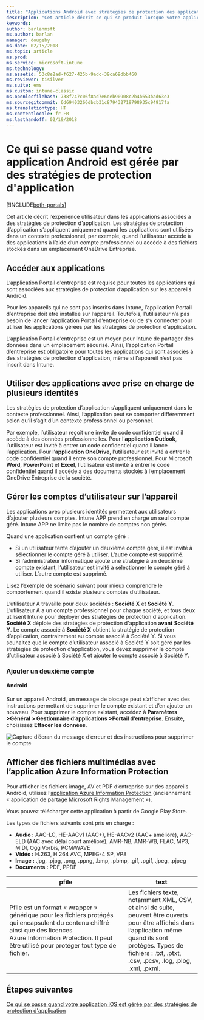 ```yaml
---
title: "Applications Android avec stratégies de protection des applications"
description: "Cet article décrit ce qui se produit lorsque votre application est gérée par des stratégies de protection d’application."
keywords: 
author: barlanmsft
ms.author: barlan
manager: dougeby
ms.date: 02/15/2018
ms.topic: article
ms.prod: 
ms.service: microsoft-intune
ms.technology: 
ms.assetid: 53c8e2ad-f627-425b-9adc-39ca69dbb460
ms.reviewer: tisilver
ms.suite: ems
ms.custom: intune-classic
ms.openlocfilehash: 738f747c06f8ad7e6deb90908c2b4b653bad63e3
ms.sourcegitcommit: 6d69403266dbcb31c879432719798935c94917fa
ms.translationtype: HT
ms.contentlocale: fr-FR
ms.lasthandoff: 02/19/2018
---
```

# <a name="what-to-expect-when-your-android-app-is-managed-by-app-protection-policies"></a>Ce qui se passe quand votre application Android est gérée par des stratégies de protection d'application

[!INCLUDE[both-portals](./includes/note-for-both-portals.md)]

Cet article décrit l’expérience utilisateur dans les applications associées à des stratégies de protection d’application. Les stratégies de protection d’application s’appliquent uniquement quand les applications sont utilisées dans un contexte professionnel, par exemple, quand l’utilisateur accède à des applications à l’aide d’un compte professionnel ou accède à des fichiers stockés dans un emplacement OneDrive Entreprise.

##  <a name="access-apps"></a>Accéder aux applications

L’application Portail d’entreprise est requise pour toutes les applications qui sont associées aux stratégies de protection d’application sur les appareils Android.

Pour les appareils qui ne sont pas inscrits dans Intune, l’application Portail d’entreprise doit être installée sur l’appareil. Toutefois, l’utilisateur n’a pas besoin de lancer l’application Portail d’entreprise ou de s’y connecter pour utiliser les applications gérées par les stratégies de protection d’application.

L’application Portail d’entreprise est un moyen pour Intune de partager des données dans un emplacement sécurisé. Ainsi, l’application Portail d’entreprise est obligatoire pour toutes les applications qui sont associés à des stratégies de protection d’application, même si l’appareil n’est pas inscrit dans Intune.


##  <a name="use-apps-with-multi-identity-support"></a>Utiliser des applications avec prise en charge de plusieurs identités

Les stratégies de protection d’application s’appliquent uniquement dans le contexte professionnel. Ainsi, l’application peut se comporter différemment selon qu’il s’agit d’un contexte professionnel ou personnel.

Par exemple, l’utilisateur reçoit une invite de code confidentiel quand il accède à des données professionnelles. Pour l’**application Outlook**, l’utilisateur est invité à entrer un code confidentiel quand il lance l’application. Pour l’**application OneDrive**, l’utilisateur est invité à entrer le code confidentiel quand il entre son compte professionnel. Pour Microsoft **Word**, **PowerPoint** et **Excel**, l’utilisateur est invité à entrer le code confidentiel quand il accède à des documents stockés à l’emplacement OneDrive Entreprise de la société.

##  <a name="manage-user-accounts-on-the-device"></a>Gérer les comptes d’utilisateur sur l’appareil

Les applications avec plusieurs identités permettent aux utilisateurs d’ajouter plusieurs comptes.  Intune APP prend en charge un seul compte géré.  Intune APP ne limite pas le nombre de comptes non gérés.

Quand une application contient un compte géré :
*   Si un utilisateur tente d’ajouter un deuxième compte géré, il est invité à sélectionner le compte géré à utiliser.  L’autre compte est supprimé.
*   Si l’administrateur informatique ajoute une stratégie à un deuxième compte existant, l’utilisateur est invité à sélectionner le compte géré à utiliser.  L’autre compte est supprimé.

Lisez l’exemple de scénario suivant pour mieux comprendre le comportement quand il existe plusieurs comptes d’utilisateur.

L’utilisateur A travaille pour deux sociétés : **Société X** et **Société Y**. L’utilisateur A a un compte professionnel pour chaque société, et tous deux utilisent Intune pour déployer des stratégies de protection d'application. **Société X** déploie des stratégies de protection d'application **avant** **Société Y**. Le compte associé à **Société X** obtient la stratégie de protection d’application, contrairement au compte associé à Société Y. Si vous souhaitez que le compte d’utilisateur associé à Société Y soit géré par les stratégies de protection d’application, vous devez supprimer le compte d’utilisateur associé à Société X et ajouter le compte associé à Société Y.
### <a name="add-a-second-account"></a>Ajouter un deuxième compte
####  <a name="android"></a>Android
Sur un appareil Android, un message de blocage peut s’afficher avec des instructions permettant de supprimer le compte existant et d’en ajouter un nouveau.  Pour supprimer le compte existant, accédez à **Paramètres &gt;Général &gt; Gestionnaire d’applications &gt;Portail d’entreprise**. Ensuite, choisissez **Effacer les données**.

![Capture d’écran du message d’erreur et des instructions pour supprimer le compte](./media/Android_SwitchUser.png)

##  <a name="view-media-files-with-the-azure-information-protection-app"></a>Afficher des fichiers multimédias avec l’application Azure Information Protection
Pour afficher les fichiers image, AV et PDF d’entreprise sur des appareils Android, utilisez l’[application Azure Information Protection](https://play.google.com/store/apps/details?id=com.microsoft.ipviewer) (anciennement « application de partage Microsoft Rights Management »).

Vous pouvez télécharger cette application à partir de Google Play Store.  

Les types de fichiers suivants sont pris en charge :

* **Audio :** AAC-LC, HE-AACv1 (AAC+), HE-AACv2 (AAC+ amélioré), AAC-ELD (AAC avec délai court amélioré), AMR-NB, AMR-WB, FLAC, MP3, MIDI, Ogg Vorbis, PCM/WAVE
* **Vidéo :** H.263, H.264 AVC, MPEG-4 SP, VP8
* **Image :** .jpg, .pjpg, .png, .ppng, .bmp, .pbmp, .gif, .pgif, .jpeg, .pjpeg
* **Documents :** PDF, PPDF


|**pfile**|**text**|
|----|----|
|Pfile est un format « wrapper » générique pour les fichiers protégés qui encapsulent du contenu chiffré ainsi que des licences Azure Information Protection. Il peut être utilisé pour protéger tout type de fichier.|Les fichiers texte, notamment XML, CSV, et ainsi de suite, peuvent être ouverts pour être affichés dans l’application même quand ils sont protégés. Types de fichiers : .txt, .ptxt, .csv, .pcsv, .log, .plog, .xml, .pxml.|

## <a name="next-steps"></a>Étapes suivantes
[Ce qui se passe quand votre application iOS est gérée par des stratégies de protection d'application](end-user-mam-apps-ios.md)
